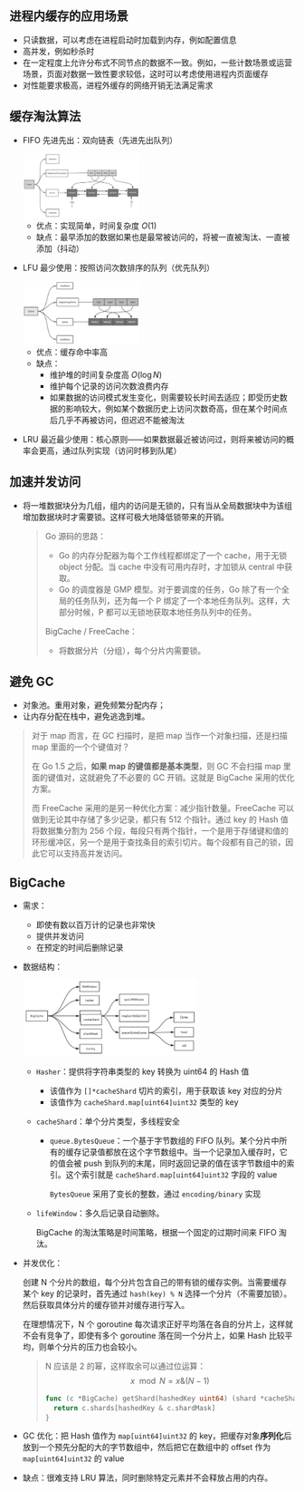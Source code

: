 ## 进程内缓存的应用场景

- 只读数据，可以考虑在进程启动时加载到内存，例如配置信息
- 高并发，例如秒杀时
- 在一定程度上允许分布式不同节点的数据不一致。例如，一些计数场景或运营场景，页面对数据一致性要求较低，这时可以考虑使用进程内页面缓存
- 对性能要求极高，进程外缓存的网络开销无法满足需求

## 缓存淘汰算法
- FIFO 先进先出：双向链表（先进先出队列）

    <img src="pics/README/image-20220719202038343.png" alt="image-20220719202038343" style="zoom:20%;" />

    - 优点：实现简单，时间复杂度 $O(1)$
    - 缺点：最早添加的数据如果也是最常被访问的，将被一直被淘汰、一直被添加（抖动）

- LFU 最少使用：按照访问次数排序的队列（优先队列）

    <img src="pics/README/image-20220719210426347.png" alt="image-20220719210426347" style="zoom:20%;" />

    - 优点：缓存命中率高
    - 缺点：
        - 维护堆的时间复杂度高 $O(\log N)$
        - 维护每个记录的访问次数浪费内存
        - 如果数据的访问模式发生变化，则需要较长时间去适应；即受历史数据的影响较大，例如某个数据历史上访问次数奇高，但在某个时间点后几乎不再被访问，但迟迟不能被淘汰

- LRU 最近最少使用：核心原则——如果数据最近被访问过，则将来被访问的概率会更高，通过队列实现（访问时移到队尾）

## 加速并发访问
- 将一堆数据块分为几组，组内的访问是无锁的，只有当从全局数据块中为该组增加数据块时才需要锁。这样可极大地降低锁带来的开销。

    > Go 源码的思路：
    >
    > - Go 的内存分配器为每个工作线程都绑定了一个 cache，用于无锁 object 分配。当 cache 中没有可用内存时，才加锁从 central 中获取。
    > - Go 的调度器是 GMP 模型。对于要调度的任务，Go 除了有一个全局的任务队列，还为每一个 P 绑定了一个本地任务队列。这样，大部分时候，P 都可以无锁地获取本地任务队列中的任务。
    >
    > BigCache / FreeCache：
    >
    > - 将数据分片（分组），每个分片内需要锁。

## 避免 GC

- 对象池。重用对象，避免频繁分配内存；
- 让内存分配在栈中，避免逃逸到堆。

> 对于 map 而言，在 GC 扫描时，是把 map 当作一个对象扫描，还是扫描 map 里面的一个个键值对？
>
> 在 Go 1.5 之后，**如果 map 的键值都是基本类型**，则 GC 不会扫描 map 里面的键值对，这就避免了不必要的 GC 开销。这就是 BigCache 采用的优化方案。
>
> 而 FreeCache 采用的是另一种优化方案：减少指针数量。FreeCache 可以做到无论其中存储了多少记录，都只有 512 个指针。通过 key 的 Hash 值将数据集分割为 256 个段，每段只有两个指针，一个是用于存储键和值的环形缓冲区，另一个是用于查找条目的索引切片。每个段都有自己的锁，因此它可以支持高并发访问。

## BigCache

- 需求：

    - 即使有数以百万计的记录也非常快
    - 提供并发访问
    - 在预定的时间后删除记录

- 数据结构：

    <img src="pics/README/image-20220720203753110.png" alt="image-20220720203753110" style="zoom:30%;" />

    - `Hasher`：提供将字符串类型的 key 转换为 uint64 的 Hash 值

        - 该值作为 `[]*cacheShard` 切片的索引，用于获取该 key 对应的分片
        - 该值作为 `cacheShard.map[uint64]uint32` 类型的 key

    - `cacheShard`：单个分片类型，多线程安全

        - `queue.BytesQueue`：一个基于字节数组的 FIFO 队列。某个分片中所有的缓存记录值都放在这个字节数组中。当一个记录加入缓存时，它的值会被 push 到队列的末尾，同时返回记录的值在该字节数组中的索引。这个索引就是 `cacheShard.map[uint64]uint32` 字段的 value

            `BytesQueue` 采用了变长的整数，通过 `encoding/binary` 实现

    - `lifeWindow`：多久后记录自动删除。

        BigCache 的淘汰策略是时间策略，根据一个固定的过期时间来 FIFO 淘汰。

- 并发优化：

    创建 N 个分片的数组，每个分片包含自己的带有锁的缓存实例。当需要缓存某个 key 的记录时，首先通过 `hash(key) % N` 选择一个分片（不需要加锁）。然后获取具体分片的缓存锁并对缓存进行写入。

    在理想情况下，N 个 goroutine 每次请求正好平均落在各自的分片上，这样就不会有竞争了，即使有多个 goroutine 落在同一个分片上，如果 Hash 比较平均，则单个分片的压力也会较小。

    > N 应该是 2 的幂，这样取余可以通过位运算：
    > $$
    > x\mod N=x\&(N-1)
    > $$
    >
    > ```go
    > func (c *BigCache) getShard(hashedKey uint64) (shard *cacheShard) {
    >   return c.shards[hashedKey & c.shardMask]
    > }
    > ```

- GC 优化：把 Hash 值作为 `map[uint64]uint32` 的 key，把缓存对象**序列化**后放到一个预先分配的大的字节数组中，然后把它在数组中的 offset 作为 `map[uint64]uint32` 的 value

- 缺点：很难支持 LRU 算法，同时删除特定元素并不会释放占用的内存。